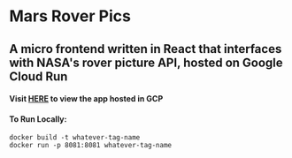 <h1>Mars Rover Pics</hi>

<h2>A micro frontend written in React that interfaces with NASA's rover picture API, hosted on Google Cloud Run</h2>

<h4>Visit <a href="https://mars-rover-pics-wdsfg4orva-uc.a.run.app">HERE</a> to view the app hosted in GCP</h4>

<h4>To Run Locally:</h4>

```
docker build -t whatever-tag-name
docker run -p 8081:8081 whatever-tag-name
```